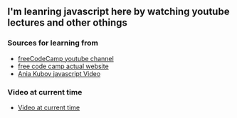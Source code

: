 ## I'm leanring javascript here by watching youtube lectures and other othings


### Sources for learning from
- [freeCodeCamp youtube channel](https://www.youtube.com/c/Freecodecamp)
- [free code camp actual website](https://freecodecamp.org)
- [Ania Kubov javascript Video](https://youtu.be/ec8vSKJuZTk)


### Video at current time
- [Video at current time](https://youtu.be/ec8vSKJuZTk)


